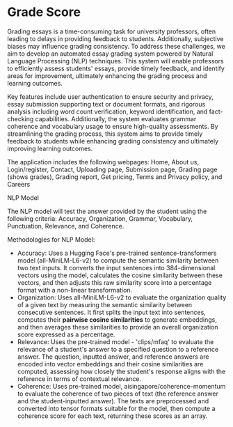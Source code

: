 # Grade Score 

Grading essays is a time-consuming task for university professors, often leading to delays in providing feedback to students. Additionally, subjective biases may influence grading consistency. To address these challenges, we aim to develop an automated essay grading system powered by Natural Language Processing (NLP) techniques. This system will enable professors to efficiently assess students' essays, provide timely feedback, and identify areas for improvement, ultimately enhancing the grading process and learning outcomes.

Key features include user authentication to ensure security and privacy, essay submission supporting text or document formats, and rigorous analysis including word count verification, keyword identification, and fact-checking capabilities. Additionally, the system evaluates grammar coherence and vocabulary usage to ensure high-quality assessments. By streamlining the grading process, this system aims to provide timely feedback to students while enhancing grading consistency and ultimately improving learning outcomes.

The application includes the following webpages: Home, About us, Login/register, Contact, Uploading page, Submission page, Grading page (shows grades), Grading report, Get pricing, Terms and Privacy policy, and Careers

NLP Model

The NLP model will test the answer provided by the student using the following criteria: Accuracy, Organization, Grammar, Vocabulary, Punctuation, Relevance, and Coherence.

Methodologies for NLP Model:

* Accuracy: Uses a Hugging Face's pre-trained sentence-transformers model (all-MiniLM-L6-v2) to compute the semantic similarity between two text inputs. It converts the input sentences into 384-dimensional vectors using the model, calculates the cosine similarity between these vectors, and then adjusts this raw similarity score into a percentage format with a non-linear transformation.
* Organization: Uses all-MiniLM-L6-v2 to evaluate the organization quality of a given text by measuring the semantic similarity between consecutive sentences. It first splits the input text into sentences, computes their **pairwise cosine similarities** to generate embeddings, and then averages these similarities to provide an overall organization score expressed as a percentage.
* Relevance: Uses the pre-trained model - 'clips/mfaq' to evaluate the relevance of a student's answer to a specified question to a reference answer. The question, inputted answer, and reference answers are encoded into vector embeddings and their cosine similarities are computed, assessing how closely the student's response aligns with the reference in terms of contextual relevance.
* Coherence: Uses pre-trained model, aisingapore/coherence-momentum to evaluate the coherence of two pieces of text (the reference answer and the student-inputted answer). The texts are preprocessed and converted into tensor formats suitable for the model, then compute a coherence score for each text, returning these scores as an array.
